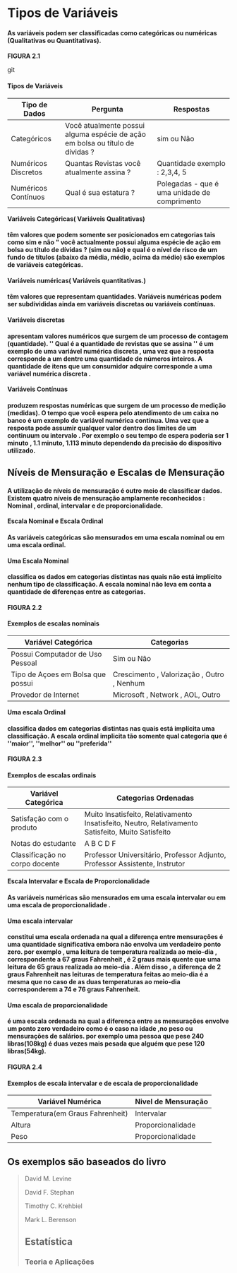 # Tipos de Variáveis 

#### As variáveis podem ser classificadas como categóricas ou numéricas (Qualitativas ou Quantitativas). 






**FIGURA 2.1** 

git
#### Tipos de Variáveis


|Tipo de Dados | Pergunta | Respostas | 
| --|--|--| 
|Categóricos | Você atualmente possui alguma espécie  de ação em bolsa ou título de dívidas ? | sim ou Não| 
| Numéricos Discretos | Quantas Revistas você atualmente assina ? | Quantidade exemplo : 2,3,4, 5 | 
|Numéricos Contínuos| Qual é sua estatura ? | Polegadas - que é uma unidade de comprimento |  


**Variáveis Categóricas( Variáveis Qualitativas)**
#### têm valores que podem somente ser posicionados em categorias tais como sim e não " você actualmente possui alguma espécie de ação em bolsa ou título de dívidas ? (sim ou não) e qual é o nível de risco de um fundo de títulos (abaixo da média, médio, acima da médio) são exemplos de variáveis categóricas. 

**Variáveis numéricas( Variáveis quantitativas.)** 

#### têm valores que representam quantidades. Variáveis numéricas podem ser subdivididas ainda em variáveis discretas ou variáveis contínuas. 

**Variáveis discretas**

#### apresentam valores numéricos que surgem de um processo de contagem (quantidade). '' Qual é a quantidade de revistas que se assina '' é um exemplo de uma variável numérica discreta , uma vez que a resposta corresponde a um dentre uma quantidade de números inteiros. A quantidade de itens que um consumidor adquire corresponde a uma variável numérica discreta .

**Variáveis Contínuas** 

#### produzem respostas numéricas que surgem de um processo de medição (medidas). O tempo que você espera pelo atendimento de um caixa no banco é um exemplo de variável numérica contínua. Uma vez que a resposta pode assumir qualquer valor dentro dos limites de um continuum ou intervalo . Por exemplo o seu tempo de espera poderia ser 1 minuto , 1.1 minuto, 1.113 minuto dependendo da precisão do dispositivo utilizado. 


## Níveis de Mensuração e Escalas de Mensuração 

#### A utilização de níveis de mensuração é outro meio de classificar dados. Existem quatro níveis de mensuração amplamente reconhecidos : Nominal , ordinal, intervalar e de proporcionalidade.

**Escala Nominal e Escala Ordinal** 

#### As variáveis categóricas são mensurados em uma escala nominal ou em uma escala ordinal. 

**Uma Escala Nominal** 

#### classifica os dados em categorias distintas nas quais não está implícito nenhum tipo de classificação. A escala nominal não leva em conta a quantidade de diferenças entre as categorias.


**FIGURA 2.2** 
#### Exemplos de escalas nominais 


| Variável Categórica | Categorias | 
|--|--|
|Possui Computador de Uso Pessoal | Sim ou Não | 
| Tipo de Açoes em Bolsa que possui | Crescimento , Valorização , Outro ,  Nenhum | 
|Provedor de Internet | Microsoft , Network , AOL,  Outro | 


**Uma escala Ordinal** 

#### classifica dados em categorias distintas nas quais está implícita uma classificação. A escala ordinal implicita tão somente qual categoria que é ''maior'', ''melhor'' ou ''preferida''

**FIGURA 2.3** 

#### Exemplos de escalas ordinais 

| Variável Categórica | Categorias Ordenadas | 
|--|--| 
| Satisfação com o produto | Muito Insatisfeito,  Relativamento Insatisfeito,  Neutro, Relativamento Satisfeito, Muito Satisfeito |
| Notas do estudante | A B C D F | 
| Classificação no corpo docente | Professor Universitário, Professor Adjunto, Professor Assistente, Instrutor |  

**Escala Intervalar e Escala de Proporcionalidade** 


#### As variáveis numéricas são mensurados em uma escala intervalar ou em uma escala de proporcionalidade .

**Uma escala intervalar** 

#### constitui uma escala ordenada na qual a diferença entre mensurações é uma quantidade significativa embora não envolva um verdadeiro ponto zero. por exemplo , uma leitura de temperatura realizada ao meio-dia , correspondente a 67 graus Fahrenheit , é 2 graus mais quente que uma leitura de 65 graus realizada ao meio-dia . Além disso , a diferença de 2 graus Fahrenheit nas leituras de temperatura feitas ao meio-dia é a mesma que no caso de as duas temperaturas ao meio-dia corresponderem a 74 e 76 graus Fahrenheit. 


**Uma escala de proporcionalidade** 

#### é uma escala ordenada na qual a diferença entre as mensurações envolve um ponto zero verdadeiro como é o caso na idade ,no peso ou mensurações de salários. por exemplo uma pessoa que pese 240 libras(108kg) é duas vezes mais pesada que alguém que pese 120 libras(54kg). 

**FIGURA 2.4** 


#### Exemplos de escala intervalar e de escala de proporcionalidade 

| Variável Numérica | Nivel de Mensuração | 
|--|--|
|Temperatura(em Graus Fahrenheit)|Intervalar| 
|Altura | Proporcionalidade| 
|Peso|Proporcionalidade|


## Os exemplos são baseados do livro 
> David M. Levine 
>
>David F. Stephan
> 
>Timothy C. Krehbiel
>
>Mark L. Berenson 
> 
> ## Estatística 
>
> ### Teoria e Aplicações 




